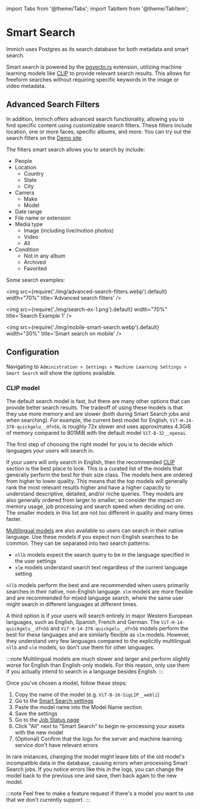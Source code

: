 import Tabs from '@theme/Tabs';
import TabItem from '@theme/TabItem';

# Smart Search

Immich uses Postgres as its search database for both metadata and smart search.

Smart search is powered by the [pgvecto.rs](https://github.com/tensorchord/pgvecto.rs) extension, utilizing machine learning models like [CLIP](https://openai.com/research/clip) to provide relevant search results. This allows for freeform searches without requiring specific keywords in the image or video metadata.

## Advanced Search Filters

In addition, Immich offers advanced search functionality, allowing you to find specific content using customizable search filters. These filters include location, one or more faces, specific albums, and more. You can try out the search filters on the [Demo site](https://demo.immich.app).

The filters smart search allows you to search by include:

- People
- Location
  - Country
  - State
  - City
- Camera
  - Make
  - Model
- Date range
- File name or extension
- Media type
  - Image (including live/motion photos)
  - Video
  - All
- Condition
  - Not in any album
  - Archived
  - Favorited

<Tabs>
  <TabItem value="Computer" label="Computer" default>

Some search examples:

<img src={require('./img/advanced-search-filters.webp').default} width="70%" title='Advanced search filters' />

<img src={require('./img/search-ex-1.png').default} width="70%" title='Search Example 1' />

</TabItem>
  <TabItem value="Mobile" label="Mobile">

<img src={require('./img/mobile-smart-search.webp').default} width="30%" title='Smart search on mobile' />

</TabItem>
</Tabs>

## Configuration

Navigating to `Administration > Settings > Machine Learning Settings > Smart Search` will show the options available.

### CLIP model

The default search model is fast, but there are many other options that can provide better search results. The tradeoff of using these models is that they use more memory and are slower (both during Smart Search jobs and when searching). For example, the current best model for English, `ViT-H-14-378-quickgelu__dfn5b`, is roughly 72x slower and uses approximates 4.3GiB of memory compared to 801MiB with the default model `ViT-B-32__openai`.

The first step of choosing the right model for you is to decide which languages your users will search in.

If your users will only search in English, then the recommended [CLIP][huggingface-clip] section is the best place to look. This is a curated list of the models that generally perform the best for their size class. The models here are ordered from higher to lower quality. This means that the top models will generally rank the most relevant results higher and have a higher capacity to understand descriptive, detailed, and/or niche queries. They models are also generally ordered from larger to smaller, so consider the impact on memory usage, job processing and search speed when deciding on one. The smaller models in this list are not too different in quality and many times faster.

[Multilingual models][huggingface-multilingual-clip] are also available so users can search in their native language. Use these models if you expect non-English searches to be common. They can be separated into two search patterns:

- `nllb` models expect the search query to be in the language specified in the user settings
- `xlm` models understand search text regardless of the current language setting

`nllb` models perform the best and are recommended when users primarily searches in their native, non-English language. `xlm` models are more flexible and are recommended for mixed language search, where the same user might search in different languages at different times.

A third option is if your users will search entirely in major Western European languages, such as English, Spanish, French and German. The `ViT-H-14-quickgelu__dfn5b` and `ViT-H-14-378-quickgelu__dfn5b` models perform the best for these languages and are similarly flexible as `xlm` models. However, they understand very few languages compared to the explicitly multilingual `nllb` and `xlm` models, so don't use them for other languages.

:::note
Multilingual models are much slower and larger and perform slightly worse for English than English-only models. For this reason, only use them if you actually intend to search in a language besides English.
:::

Once you've chosen a model, follow these steps:

1. Copy the name of the model (e.g. `ViT-B-16-SigLIP__webli`)
2. Go to the [Smart Search settings][smart-search-settings]
3. Paste the model name into the Model Name section
4. Save the settings
5. Go to the [Job Status page][job-status-page]
6. Click "All" next to "Smart Search" to begin re-processing your assets with the new model
7. (Optional) Confirm that the logs for the server and machine learning service don't have relevant errors

In rare instances, changing the model might leave bits of the old model's incompatible data in the database, causing errors when processing Smart Search jobs. If you notice errors like this in the logs, you can change the model back to the previous one and save, then back again to the new model.

:::note
Feel free to make a feature request if there's a model you want to use that we don't currently support.
:::

[huggingface-clip]: https://huggingface.co/collections/immich-app/clip-654eaefb077425890874cd07
[huggingface-multilingual-clip]: https://huggingface.co/collections/immich-app/multilingual-clip-654eb08c2382f591eeb8c2a7
[smart-search-settings]: https://my.immich.app/admin/system-settings?isOpen=machine-learning+smart-search
[job-status-page]: https://my.immich.app/admin/jobs-status
